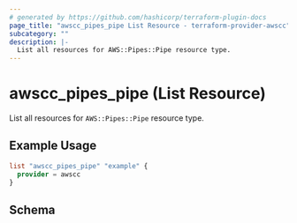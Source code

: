 ```yaml
---
# generated by https://github.com/hashicorp/terraform-plugin-docs
page_title: "awscc_pipes_pipe List Resource - terraform-provider-awscc"
subcategory: ""
description: |-
  List all resources for AWS::Pipes::Pipe resource type.
---
```


# awscc_pipes_pipe (List Resource)

List all resources for `AWS::Pipes::Pipe` resource type.

## Example Usage

```terraform
list "awscc_pipes_pipe" "example" {
  provider = awscc
}
```

<!-- schema generated by tfplugindocs -->
## Schema
